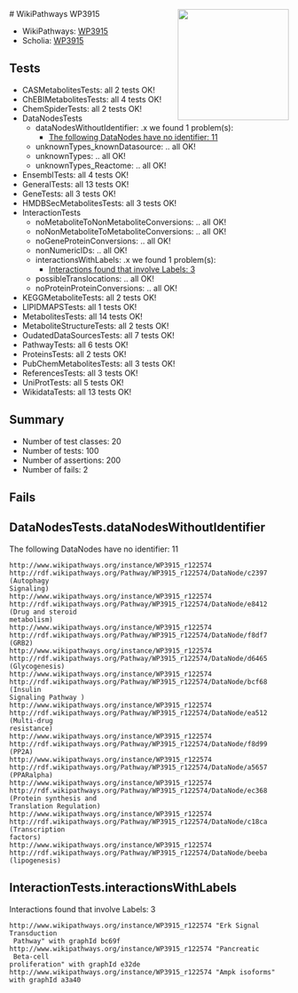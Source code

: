 <img style="float: right; width: 200px" src="https://upload.wikimedia.org/wikipedia/commons/thumb/8/83/Wplogo_with_text_500.png/640px-Wplogo_with_text_500.png" />
# WikiPathways WP3915

* WikiPathways: [WP3915](https://new.wikipathways.org/pathways/WP3915)
* Scholia: [WP3915](https://scholia.toolforge.org/wikipathways/WP3915)
## Tests
* CASMetabolitesTests: all 2 tests OK!
* ChEBIMetabolitesTests: all 4 tests OK!
* ChemSpiderTests: all 2 tests OK!
* DataNodesTests
    * dataNodesWithoutIdentifier: .x we found 1 problem(s):
        * [The following DataNodes have no identifier: 11](#8792c491)
    * unknownTypes_knownDatasource: .. all OK!
    * unknownTypes: .. all OK!
    * unknownTypes_Reactome: .. all OK!
* EnsemblTests: all 4 tests OK!
* GeneralTests: all 13 tests OK!
* GeneTests: all 3 tests OK!
* HMDBSecMetabolitesTests: all 3 tests OK!
* InteractionTests
    * noMetaboliteToNonMetaboliteConversions: .. all OK!
    * noNonMetaboliteToMetaboliteConversions: .. all OK!
    * noGeneProteinConversions: .. all OK!
    * nonNumericIDs: .. all OK!
    * interactionsWithLabels: .x we found 1 problem(s):
        * [Interactions found that involve Labels: 3](#630d267a)
    * possibleTranslocations: .. all OK!
    * noProteinProteinConversions: .. all OK!
* KEGGMetaboliteTests: all 2 tests OK!
* LIPIDMAPSTests: all 1 tests OK!
* MetabolitesTests: all 14 tests OK!
* MetaboliteStructureTests: all 2 tests OK!
* OudatedDataSourcesTests: all 7 tests OK!
* PathwayTests: all 6 tests OK!
* ProteinsTests: all 2 tests OK!
* PubChemMetabolitesTests: all 3 tests OK!
* ReferencesTests: all 3 tests OK!
* UniProtTests: all 5 tests OK!
* WikidataTests: all 13 tests OK!


## Summary

* Number of test classes: 20
* Number of tests: 100
* Number of assertions: 200
* Number of fails: 2

## Fails

<a name="8792c491" />

## DataNodesTests.dataNodesWithoutIdentifier

The following DataNodes have no identifier: 11
```
http://www.wikipathways.org/instance/WP3915_r122574 http://rdf.wikipathways.org/Pathway/WP3915_r122574/DataNode/c2397 (Autophagy 
Signaling)
http://www.wikipathways.org/instance/WP3915_r122574 http://rdf.wikipathways.org/Pathway/WP3915_r122574/DataNode/e8412 (Drug and steroid
metabolism)
http://www.wikipathways.org/instance/WP3915_r122574 http://rdf.wikipathways.org/Pathway/WP3915_r122574/DataNode/f8df7 (GRB2)
http://www.wikipathways.org/instance/WP3915_r122574 http://rdf.wikipathways.org/Pathway/WP3915_r122574/DataNode/d6465 (Glycogenesis)
http://www.wikipathways.org/instance/WP3915_r122574 http://rdf.wikipathways.org/Pathway/WP3915_r122574/DataNode/bcf68 (Insulin 
Signaling Pathway )
http://www.wikipathways.org/instance/WP3915_r122574 http://rdf.wikipathways.org/Pathway/WP3915_r122574/DataNode/ea512 (Multi-drug
resistance)
http://www.wikipathways.org/instance/WP3915_r122574 http://rdf.wikipathways.org/Pathway/WP3915_r122574/DataNode/f8d99 (PP2A)
http://www.wikipathways.org/instance/WP3915_r122574 http://rdf.wikipathways.org/Pathway/WP3915_r122574/DataNode/a5657 (PPARalpha)
http://www.wikipathways.org/instance/WP3915_r122574 http://rdf.wikipathways.org/Pathway/WP3915_r122574/DataNode/ec368 (Protein synthesis and 
Translation Regulation)
http://www.wikipathways.org/instance/WP3915_r122574 http://rdf.wikipathways.org/Pathway/WP3915_r122574/DataNode/c18ca (Transcription
factors)
http://www.wikipathways.org/instance/WP3915_r122574 http://rdf.wikipathways.org/Pathway/WP3915_r122574/DataNode/beeba (lipogenesis)
```

<a name="630d267a" />

## InteractionTests.interactionsWithLabels

Interactions found that involve Labels: 3
```
http://www.wikipathways.org/instance/WP3915_r122574 "Erk Signal
Transduction
 Pathway" with graphId bc69f
http://www.wikipathways.org/instance/WP3915_r122574 "Pancreatic
 Beta-cell 
proliferation" with graphId e32de
http://www.wikipathways.org/instance/WP3915_r122574 "Ampk isoforms" with graphId a3a40
```

